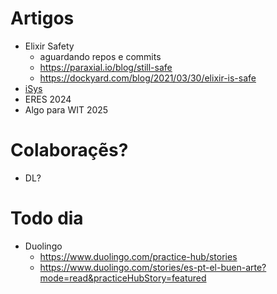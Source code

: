 #  Artigos

- Elixir Safety
  -  aguardando repos e commits 
  -  https://paraxial.io/blog/still-safe
  -  https://dockyard.com/blog/2021/03/30/elixir-is-safe
- [iSys](https://docs.google.com/document/d/1RP1OGB0ahsb3gOFRWICLqmUKEVevVmQe59884Djr160/edit)
- ERES 2024
- Algo para WIT 2025

# Colaboraçẽs?

- DL?

# Todo dia

- Duolingo
  - https://www.duolingo.com/practice-hub/stories
  - https://www.duolingo.com/stories/es-pt-el-buen-arte?mode=read&practiceHubStory=featured  
